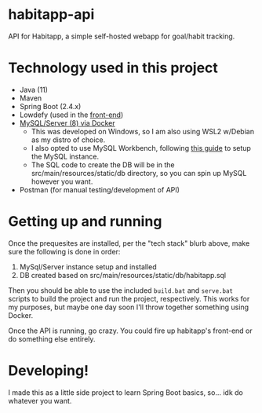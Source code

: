 # habitapp-api
API for Habitapp, a simple self-hosted webapp for goal/habit tracking.

# Technology used in this project

- Java (11)
- Maven
- Spring Boot (2.4.x)
- Lowdefy (used in the [front-end](https://github.com/DLvalentine/habitapp-webapp))
- [MySQL/Server (8) via Docker](https://hub.docker.com/r/mysql/mysql-server/)
    - This was developed on Windows, so I am also using WSL2 w/Debian as my distro of choice.
    - I also opted to use MySQL Workbench, following [this guide](https://stackoverflow.com/questions/33827342/how-to-connect-mysql-workbench-to-running-mysql-inside-docker) to setup the MySQL instance.
    - The SQL code to create the DB will be in the src/main/resources/static/db directory, so you can spin up MySQL however you want.
- Postman (for manual testing/development of API)

# Getting up and running

Once the prequesites are installed, per the "tech stack" blurb above, make sure the following is done in order:

1. MySql/Server instance setup and installed
2. DB created based on src/main/resources/static/db/habitapp.sql

Then you should be able to use the included `build.bat` and `serve.bat` scripts to build the project and run the project, respectively. This works for my purposes, but maybe one day soon I'll throw together something using Docker.

Once the API is running, go crazy. You could fire up habitapp's front-end or do something else entirely.

# Developing!

I made this as a little side project to learn Spring Boot basics, so... idk do whatever you want.
